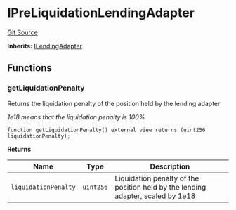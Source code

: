 # IPreLiquidationLendingAdapter
[Git Source](https://github.com/seamless-protocol/ilm-v2/blob/e940fa5a38a4ecdb2ab814caac34ad52528360be/src/interfaces/IPreLiquidationLendingAdapter.sol)

**Inherits:**
[ILendingAdapter](/src/interfaces/ILendingAdapter.sol/interface.ILendingAdapter.md)


## Functions
### getLiquidationPenalty

Returns the liquidation penalty of the position held by the lending adapter

*1e18 means that the liquidation penalty is 100%*


```solidity
function getLiquidationPenalty() external view returns (uint256 liquidationPenalty);
```
**Returns**

|Name|Type|Description|
|----|----|-----------|
|`liquidationPenalty`|`uint256`|Liquidation penalty of the position held by the lending adapter, scaled by 1e18|


